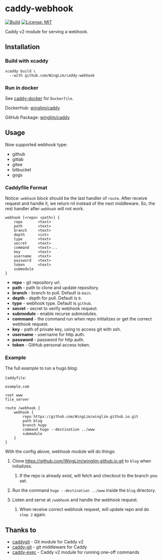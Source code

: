 # caddy-webhook

[![Build](https://github.com/WingLim/caddy-webhook/actions/workflows/build.yml/badge.svg)](https://github.com/WingLim/caddy-webhook/actions/workflows/build.yml)
[![License: MIT](https://img.shields.io/badge/License-MIT-yellow.svg)](https://opensource.org/licenses/MIT)

Caddy v2 module for serving a webhook.

## Installation

### Build with xcaddy

```shell
xcaddy build \
  --with github.com/WingLim/caddy-webhook
```

### Run in docker

See [caddy-docker](https://github.com/WingLim/caddy-docker) for `Dockerfile`.

DockerHub: [winglim/caddy](https://hub.docker.com/repository/docker/winglim/caddy)

GitHub Package: [winglim/caddy](http://ghcr.io/winglim/caddy)

## Usage
Now supported webhook type:

- github
- gitlab
- gitee
- bitbucket
- gogs

### Caddyfile Format

Notice: `webhook` block should be the last handler of `route`. 
After receive request and handle it, we return nil instead of the next middleware.
So, the rest handler after `webhook` will not work.

```
webhook [<repo> <path>] {
    repo       <text>
    path       <text>
    branch     <text>
    depth      <int>
    type       <text>
    secret     <text>
    command    <text>...
    key	       <text>
    username   <text>
    password   <text>
    token      <text>
    submodule
}
```

- **repo** - git repository url.
- **path** - path to clone and update repository.
- **branch** - branch to pull. Default is `main`.
- **depth** - depth for pull. Default is `0`.
- **type** - webhook type. Default is `github`.
- **secret** - secret to verify webhook request.
- **submodule** - enable recurse submodules.
- **command** - the command run when repo initializes or get the correct webhook request.
- **key** - path of private key, using to access git with ssh.
- **username** - username for http auth.
- **password** - password for http auth.
- **token** - GitHub personal access token.

### Example

The full example to run a hugo blog:

`Caddyfile`:

```
example.com

root www
file_server

route /webhook {
    webhook {
        repo https://github.com/WingLim/winglim.github.io.git
        path blog
        branch hugo
        command hugo --destination ../www
        submodule   
    }
}
```

With the config above, webhook module will do things:

1. Clone https://github.com/WingLim/winglim.github.io.git to `blog` when initializes.

    1. If the repo is already exist, will fetch and checkout to the branch you set.

2. Run the command `hugo --destination ../www` inside the `blog` directory.

3. Listen and serve at `/webhook` and handle the webhook request.
    1. When receive correct webhook request, will update repo and do `step 2` again.

## Thanks to

- [caddygit](https://github.com/vrongmeal/caddygit) - Git module for Caddy v2
- [caddy-git](https://github.com/abiosoft/caddy-git) - git middleware for Caddy
- [caddy-exec](https://github.com/abiosoft/caddy-exec) - Caddy v2 module for running one-off commands